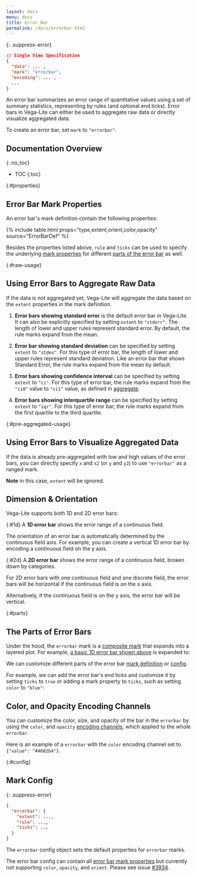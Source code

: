 ```yaml
---
layout: docs
menu: docs
title: Error Bar
permalink: /docs/errorbar.html
---
```


{: .suppress-error}
```json
// Single View Specification
{
  "data": ... ,
  "mark": "errorbar",
  "encoding": ... ,
  ...
}
```

An error bar summarizes an error range of quantitative values using a set of summary statistics, representing by rules (and optional end ticks).
Error bars in Vega-Lite can either be used to aggregate raw data or directly visualize aggregated data.

To create an error bar, set `mark` to `"errorbar"`.

## Documentation Overview
{:.no_toc}

- TOC
{:toc}

{:#properties}
## Error Bar Mark Properties

An error bar's mark definition contain the following properties:

{% include table.html props="type,extent,orient,color,opacity" source="ErrorBarDef" %}

Besides the properties listed above, `rule` and `ticks` can be used to specify the underlying [mark properties](mark.html#mark-def) for different [parts of the error bar](#parts) as well.


{:#raw-usage}
## Using Error Bars to Aggregate Raw Data

If the data is not aggregated yet, Vega-Lite will aggregate the data based on the `extent` properties in the mark definition.


1) __Error bars showing standard error__ is the default error bar in Vega-Lite. It can also be explicitly specified by setting `extent` to `"stderr"`. The length of lower and upper rules represent standard error. By default, the rule marks expand from the mean.

<div class="vl-example" data-name="layer_point_errorbar_2d_horizontal"></div>


2) __Error bar showing standard deviation__ can be specified by setting `extent` to `"stdev"`. For this type of error bar, the length of lower and upper rules represent standard deviation. Like an error bar that shows Standard Error, the rule marks expand from the mean by default.

<div class="vl-example" data-name="layer_point_errorbar_2d_horizontal_stdev"></div>


3) __Error bars showing confidence interval__ can be specified by setting `extent` to `"ci"`. For this type of error bar, the rule marks expand from the `"ci0"` value to `"ci1"` value, as defined in [aggregate](aggregate.html#ops).

<div class="vl-example" data-name="layer_point_errorbar_2d_horizontal_ci"></div>


4) __Error bars showing interquartile range__ can be specified by setting `extent` to `"iqr"`. For this type of error bar, the rule marks expand from the first quartile to the third quartile.

<div class="vl-example" data-name="layer_point_errorbar_2d_horizontal_iqr"></div>


{:#pre-aggregated-usage}
## Using Error Bars to Visualize Aggregated Data

If the data is already pre-aggregated with low and high values of the error bars, you can directly specify `x` and `x2` (or `y` and `y2`) to use `"errorbar"` as a ranged mark.

<div class="vl-example" data-name="layer_point_errorbar_2d_horizontal_pre_aggregated"></div>

**Note** in this case, `extent` will be ignored.

## Dimension & Orientation
Vega-Lite supports both 1D and 2D error bars:

{:#1d}
A __1D error bar__ shows the error range of a continuous field.
<div class="vl-example" data-name="layer_point_errorbar_1d_horizontal"></div>

The orientation of an error bar is automatically determined by the continuous field axis.
For example, you can create a vertical 1D error bar by encoding a continuous field on the y axis.

<div class="vl-example" data-name="layer_point_errorbar_1d_vertical"></div>

{:#2d}
A __2D error bar__ shows the error range of a continuous field, broken down by categories.

For 2D error bars with one continuous field and one discrete field,
the error bars will be horizontal if the continuous field is on the x axis.

<div class="vl-example" data-name="layer_point_errorbar_2d_horizontal"></div>

Alternatively, if the continuous field is on the y axis, the error bar will be vertical.

<div class="vl-example" data-name="layer_point_errorbar_2d_vertical"></div>

{:#parts}
## The Parts of Error Bars

Under the hood, the `errorbar` mark is a [composite mark](mark.html#composite-marks) that expands into a layered plot.  For example, [a basic 1D error bar shown above](#1d) is expanded to:

<div class="vl-example" data-name="normalized/layer_point_errorbar_1d_horizontal_normalized"></div>

We can customize different parts of the error bar [mark definition](#properties) or [config](#config).

For example, we can add the error bar's end ticks and customize it by setting `ticks` to `true` or adding a mark property to `ticks`, such as setting `color` to `"blue"`:

<div class="vl-example" data-name="layer_point_errorbar_2d_horizontal_custom_ticks"></div>

## Color, and Opacity Encoding Channels

You can customize the color, size, and opacity of the bar in the `errorbar` by using the `color`, and `opacity` [encoding channels](encoding.html#channels), which applied to the whole `errorbar`.

Here is an example of a `errorbar` with the `color` encoding channel set to `{"value": "#4682b4"}`.

<div class="vl-example" data-name="layer_point_errorbar_2d_horizontal_color_encoding"></div>


{:#config}
## Mark Config
{: .suppress-error}
```json
{
  "errorbar": {
    "extent": ...,
    "rule": ...,
    "ticks": ...
  }
}
```

The `errorbar` config object sets the default properties for `errorbar` marks.

The error bar config can contain all [error bar mark properties](#properties) but currently not supporting `color`, `opacity`, and `orient`. Please see issue [#3934](https://github.com/vega/vega-lite/issues/3934).

